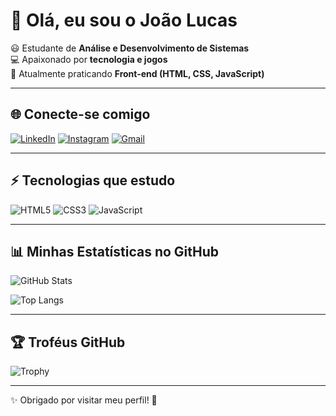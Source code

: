 
# 👋 Olá, eu sou o João Lucas  

😃 Estudante de **Análise e Desenvolvimento de Sistemas**  
💻 Apaixonado por **tecnologia e jogos**  
🎯 Atualmente praticando **Front-end (HTML, CSS, JavaScript)**  

---

## 🌐 Conecte-se comigo
[![LinkedIn](https://img.shields.io/badge/LinkedIn-0077B5?style=for-the-badge&logo=linkedin&logoColor=white)](https://linkedin.com/in/https://www.linkedin.com/in/joao-lucas-oliveira-07b0442a7?utm_source=share&utm_campaign=share_via&utm_content=profile&utm_medium=android_app)
[![Instagram](https://img.shields.io/badge/Instagram-E4405F?style=for-the-badge&logo=instagram&logoColor=white)](https://instagram.com/https://www.instagram.com/jl.oliveira10?igsh=MTE0YXkxZXgxOTI1eg==)
[![Gmail](https://img.shields.io/badge/Gmail-D14836?style=for-the-badge&logo=gmail&logoColor=white)](mailto:joaolucascanger@gmail.com)

---

## ⚡ Tecnologias que estudo
![HTML5](https://img.shields.io/badge/HTML5-E34F26?style=for-the-badge&logo=html5&logoColor=white)
![CSS3](https://img.shields.io/badge/CSS3-1572B6?style=for-the-badge&logo=css3&logoColor=white)
![JavaScript](https://img.shields.io/badge/JavaScript-F7DF1E?style=for-the-badge&logo=javascript&logoColor=black)


---

## 📊 Minhas Estatísticas no GitHub
![GitHub Stats](https://github-readme-stats.vercel.app/api?username=joaolucasdev1998&show_icons=true&theme=radical)

![Top Langs](https://github-readme-stats.vercel.app/api/top-langs/?username=joaolucasdev1998&layout=compact&theme=radical)

---

## 🏆 Troféus GitHub
![Trophy](https://github-profile-trophy.vercel.app/?username=joaolucasdev1998&theme=dracula&no-frame=true&row=1)

---

✨ Obrigado por visitar meu perfil! 🚀